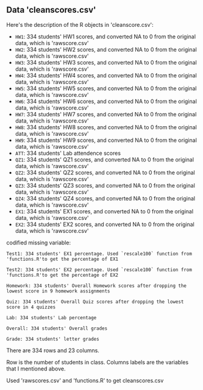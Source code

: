 ## Data 'cleanscores.csv'

Here's the description of the R objects in 'cleanscore.csv':


- `HW1`: 334 students' HW1 scores, and converted NA to 0 from the original data, which is 'rawscore.csv'
- `HW2`: 334 students' HW2 scores, and converted NA to 0 from the original data, which is 'rawscore.csv'
- `HW3`: 334 students' HW3 scores, and converted NA to 0 from the original data, which is 'rawscore.csv'
- `HW4`: 334 students' HW4 scores, and converted NA to 0 from the original data, which is 'rawscore.csv'
- `HW5`: 334 students' HW5 scores, and converted NA to 0 from the original data, which is 'rawscore.csv'
- `HW6`: 334 students' HW6 scores, and converted NA to 0 from the original data, which is 'rawscore.csv'
- `HW7`: 334 students' HW7 scores, and converted NA to 0 from the original data, which is 'rawscore.csv'
- `HW8`: 334 students' HW8 scores, and converted NA to 0 from the original data, which is 'rawscore.csv'
- `HW9`: 334 students' HW9 scores, and converted NA to 0 from the original data, which is 'rawscore.csv'
- `ATT`: 334 students' Lab attendence scores
- `QZ1`: 334 students' QZ1 scores, and converted NA to 0 from the original data, which is 'rawscore.csv'
- `QZ2`: 334 students' QZ2 scores, and converted NA to 0 from the original data, which is 'rawscore.csv'
- `QZ3`: 334 students' QZ3 scores, and converted NA to 0 from the original data, which is 'rawscore.csv'
- `QZ4`: 334 students' QZ4 scores, and converted NA to 0 from the original data, which is 'rawscore.csv'
- `EX1`: 334 students' EX1 scores, and converted NA to 0 from the original data, which is 'rawscore.csv'
- `EX2`: 334 students' EX2 scores, and converted NA to 0 from the original data, which is 'rawscore.csv'

codified missing variable:

```
Test1: 334 students' EX1 percentage. Used `rescale100` function from 'functions.R'to get the percentage of EX1
```
```
Test2: 334 students' EX2 percentage. Used `rescale100` function from 'functions.R'to get the percentage of EX2
```
```
Homework: 334 students' Overall Homework scores after dropping the lowest score in 9 homework assignments
```
```
Quiz: 334 students' Overall Quiz scores after dropping the lowest score in 4 quizzes
```
```
Lab: 334 students' Lab percentage
```
```
Overall: 334 students' Overall grades
```
```
Grade: 334 students' letter grades
```

There are 334 rows and 23 columns.

Row is the number of students in class. Columns labels are the variables that I mentioned above.

Used 'rawscores.csv' and 'functions.R' to get cleanscores.csv
